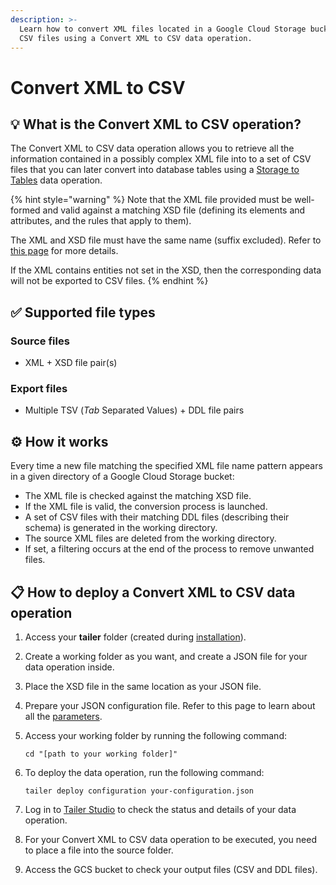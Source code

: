 ```yaml
---
description: >-
  Learn how to convert XML files located in a Google Cloud Storage bucket into
  CSV files using a Convert XML to CSV data operation.
---
```


# Convert XML to CSV

## 💡 What is the Convert XML to CSV operation?

The Convert XML to CSV data operation allows you to retrieve all the information contained in a possibly complex XML file into to a set of CSV files that you can later convert into database tables using a [Storage to Tables](../load-data-with-storage-to-tables/) data operation.

{% hint style="warning" %}
Note that the XML file provided must be well-formed and valid against a matching XSD file \(defining its elements and attributes, and the rules that apply to them\).

The XML and XSD file must have the same name \(suffix excluded\). Refer to [this page](untitled-1.md) for more details.

If the XML contains entities not set in the XSD, then the corresponding data will not be exported to CSV files.
{% endhint %}

## ✅ Supported file types

### **Source files**

* XML + XSD file pair\(s\)

### **Export files**

* Multiple TSV \(_Tab_ Separated Values\) + DDL file pairs

## ⚙️ How it works

Every time a new file matching the specified XML file name pattern appears in a given directory of a Google Cloud Storage bucket:

* The XML file is checked against the matching XSD file.
* If the XML file is valid, the conversion process is launched.
* A set of CSV files with their matching DDL files \(describing their schema\) is generated in the working directory.
* The source XML files are deleted from the working directory.
* If set, a filtering occurs at the end of the process to remove unwanted files.

## **📋 How to deploy a** Convert XML to CSV **data operation**

1. Access your **tailer** folder \(created during [installation](../../getting-started/install-tailer-sdk.md)\).
2. Create a working folder as you want, and create a JSON file for your data operation inside.
3. Place the XSD file in the same location as your JSON file.
4. Prepare your JSON configuration file. Refer to this page to learn about all the [parameters](untitled-1.md).
5. Access your working folder by running the following command:

   ```text
   cd "[path to your working folder]"
   ```

6. To deploy the data operation, run the following command:

   ```text
   tailer deploy configuration your-configuration.json
   ```

7. Log in to [Tailer Studio](http://studio.tailer.ai/) to check the status and details of your data operation.
8. For your Convert XML to CSV data operation to be executed, you need to place a file into the source folder.
9. Access the GCS bucket to check your output files \(CSV and DDL files\).

